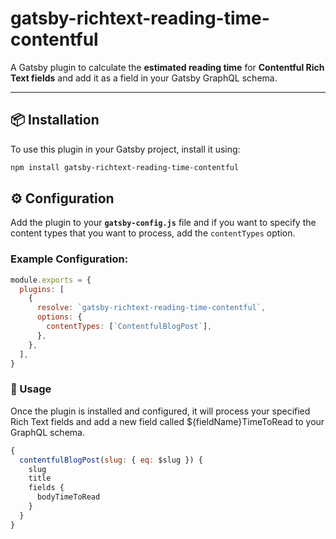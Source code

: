 # gatsby-richtext-reading-time-contentful

A Gatsby plugin to calculate the **estimated reading time** for **Contentful Rich Text fields** and add it as a field in your Gatsby GraphQL schema.

---

## 📦 Installation

To use this plugin in your Gatsby project, install it using:

```bash
npm install gatsby-richtext-reading-time-contentful
```

## ⚙️ Configuration

Add the plugin to your **`gatsby-config.js`** file and if you want to specify the content types that you want to process, add the `contentTypes` option.

### Example Configuration:

```javascript
module.exports = {
  plugins: [
    {
      resolve: `gatsby-richtext-reading-time-contentful`,
      options: {
        contentTypes: [`ContentfulBlogPost`],
      },
    },
  ],
}
```

### 🚀 Usage

Once the plugin is installed and configured, it will process your specified Rich Text fields and add a new field called ${fieldName}TimeToRead to your GraphQL schema.

```javascript
{
  contentfulBlogPost(slug: { eq: $slug }) {
    slug
    title
    fields {
      bodyTimeToRead
    }
  }
}
```


